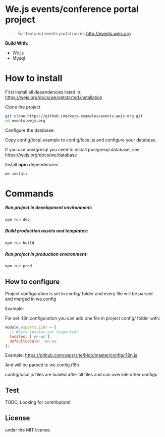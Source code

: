 # We.js events/conference portal project

> Full featured events portal run in: http://events.wejs.org

**Build With:**

- We.js
- Mysql

# How to install

First install all dependencies listed in: https://wejs.org/docs/we/getstarted.installation

Clone the project

```sh
git clone https://github.com/wejs-examples/events.wejs.org.git
cd events.wejs.org
```

Configure the database:

Copy config/local.example to config/local.js and configure your database.

If you use postgresql you need to install postgresql database, see https://wejs.org/docs/we/database

Install **npm** dependencies

```sh
we install
```
# Commands

##### Run project in development environment:
```sh
npm run dev
```

##### Build production assets and templates:
```sh
npm run build
```

##### Run project in production environment:
```sh
npm run prod
```

## How to configure

Project configuration is set in config/ folder and every file will be parsed and merged in we.config

Example:

For set i18n configuration you can add one file in project config/ folder with:

```js
module.exports.i18n = {
  // Which locales are supported?
  locales: ['en-us'],
  defaultLocale: 'en-us'
};
```
Example: https://github.com/wejs/site/blob/master/config/i18n.js

And will be parsed to we.config.i18n

config/local.js files are loaded after all files and can override other configs

## Test

TODO, Looking for contributors!

## License

under the MIT license.
